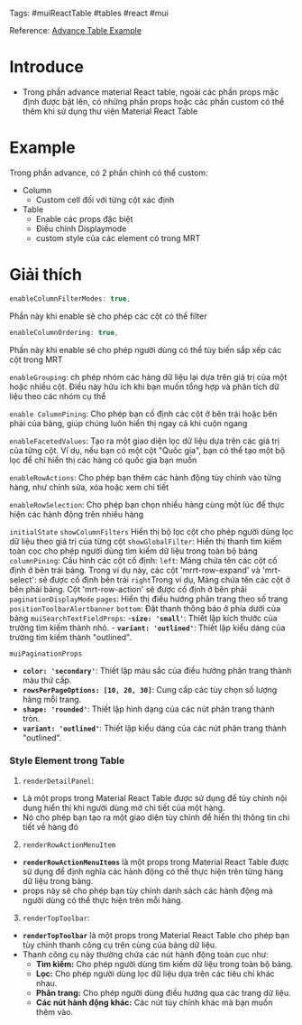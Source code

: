 Tags: #muiReactTable #tables #react #mui 

Reference: [Advance Table Example](https://www.material-react-table.com/docs/examples/advanced)

# Introduce
- Trong phần advance material React table, ngoài các phần props mặc định được bật lên, có những phần props hoặc các phần custom có thể thêm khi sử dụng thư viện Material React Table

# Example
Trong phần advance, có 2 phần chính có thể custom: 
- Column
	- Custom cell đối với từng cột xác định
- Table
	- Enable các props đặc biệt
	- Điều chỉnh Displaymode
	- custom style của các element có trong MRT
# Giải thích 
```js
enableColumnFilterModes: true,
```
Phần này khi enable sẽ cho phép các cột có thể filter

```js
enableColumnOrdering: true,
```

Phần này khi enable sẽ cho phép người dùng có thể tùy biến sắp xếp các cột trong MRT

`enableGrouping`: ch phép nhóm các hàng dữ liệu lại dựa trên giá trị của một hoặc nhiều cột. Điều này hữu ích khi bạn muốn tổng hợp và phân tích dữ liệu theo các nhóm cụ thể

`enable ColumnPining`: Cho phép bạn cố định các cột ở bên trái hoặc bên phải của bảng, giúp chúng luôn hiển thị ngay cả khi cuộn ngang

`enableFacetedValues`: Tạo ra một giao diện lọc dữ liệu dựa trên các giá trị của từng cột. Ví dụ, nếu bạn có một cột "Quốc gia", bạn có thể tạo một bộ lọc để chỉ hiển thị các hàng có quốc gia bạn muốn

`enableRowActions`: Cho phép bạn thêm các hành động tùy chỉnh vào từng hàng, như chỉnh sửa, xóa hoặc xem chi tiết

`enableRowSelection`: Cho phép bạn chọn nhiều hàng cùng một lúc để thực hiện các hành động trên nhiều hàng

`initialState`
	`showColumnFilters` Hiển thị bộ lọc cột cho phép người dùng lọc dữ liệu theo giá trị của từng cột
	`showGlobalFilter`: Hiển thị thanh tìm kiếm toàn cọc cho phép người dùng tìm kiếm dữ liệu trong toàn bộ bảng
	`columnPining`: Cấu hình các cột cố định:
		`left`: Mảng chứa tên các cột cố định ở bên trái bảng. Trong ví dụ này, các cột 'mrrt-row-expand' và 'mrt-select': sẽ được cố định bên trái
		`right`Trong ví dụ, Mảng chứa tên các cột ở bên phải bảng. Cột 'mrt-row-action'  sẽ được cố định ở bên phải
	`paginationDisplayMode`
		`pages`: Hiển thị điều hướng phân trang theo số trang
	`positionToolbarAlertbanner`
		`bottom`: Đặt thanh thông báo ở phía dưới của bảng
	`muiSearchTextFieldProps`: 
	-**`size: 'small'`**: Thiết lập kích thước của trường tìm kiếm thành nhỏ.
	- **`variant: 'outlined'`**: Thiết lập kiểu dáng của trường tìm kiếm thành "outlined".

`muiPaginationProps`
- **`color: 'secondary'`**: Thiết lập màu sắc của điều hướng phân trang thành màu thứ cấp.
- **`rowsPerPageOptions: [10, 20, 30]`**: Cung cấp các tùy chọn số lượng hàng mỗi trang.
- **`shape: 'rounded'`**: Thiết lập hình dạng của các nút phân trang thành tròn.
- **`variant: 'outlined'`**: Thiết lập kiểu dáng của các nút phân trang thành "outlined".

### Style Element trong Table
1. `renderDetailPanel`: 
- Là một props trong Material React Table được sử dụng để tùy chỉnh nội dung hiển thị khi người dùng mở chi tiết của một hàng. 
- Nó cho phép bạn tạo ra một giao diện tùy chỉnh để hiển thị thông tin chi tiết về hàng đó
2. `renderRowActionMenuItem`
- **`renderRowActionMenuItems`** là một props trong Material React Table được sử dụng để định nghĩa các hành động có thể thực hiện trên từng hàng dữ liệu trong bảng.
- props này sẽ cho phép bạn tùy chỉnh danh sách các hành động mà người dùng có thể thực hiện trên mỗi hàng.

3. `renderTopToolbar`:
- **`renderTopToolbar`** là một props trong Material React Table cho phép bạn tùy chỉnh thanh công cụ trên cùng của bảng dữ liệu. 
- Thanh công cụ này thường chứa các nút hành động toàn cục như:
	- **Tìm kiếm:** Cho phép người dùng tìm kiếm dữ liệu trong toàn bộ bảng.
	- **Lọc:** Cho phép người dùng lọc dữ liệu dựa trên các tiêu chí khác nhau.
	- **Phân trang:** Cho phép người dùng điều hướng qua các trang dữ liệu.
	- **Các nút hành động khác:** Các nút tùy chỉnh khác mà bạn muốn thêm vào.
